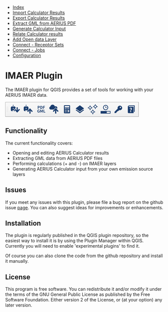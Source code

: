* [Index](index.md)
* [Import Calculator Results](01_import_calc_results.md)
* [Export Calculator Results](02_export_calc_results.md)
* [Extract GML from AERIUS PDF](03_extract_gml_from_pdf.md)
* [Generate Calculator Input](04_generate_calc_input.md)
* [Relate Calculator results](05_relate_calc_results.md)
* [Add Open data Layer](06_open_data_layers.md)
* [Connect - Receptor Sets](07_connect_receptor_sets.md)
* [Connect - Jobs](08_connect_jobs.md)
* [Configuration](09_configuration.md)

# IMAER Plugin
The IMAER plugin for QGIS provides a set of tools for working with your AERIUS IMAER data.

![imaer toolbar](img/imaer_plugin_toolbar.png)

## Functionality

The current functionality covers:
* Opening and editing AERIUS Calculator results
* Extracting GML data from AERIUS PDF files
* Performing calculations (+ and -) on IMAER layers
* Generating AERIUS Calculator input from your own emission source layers

## Issues

If you meet any issues with this plugin, please file a bug report on the
github issue [page](https://github.com/opengeogroep/AERIUS-QGIS-plugins/issues).
You can also suggest ideas for improvements or enhancements.

## Installation

The plugin is regularly published in the QGIS plugin repository, so the easiest way
to install it is by using the Plugin Manager within QGIS. Currently you will need to
enable 'experimental plugins' to find it.

Of course you can also clone the code from the github repository and install it
manually.

## License

This program is free software. You can redistribute it and/or modify
it under the terms of the GNU General Public License as published by
the Free Software Foundation. Either version 2 of the License, or
(at your option) any later version.
